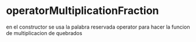 # operatorMultiplicationFraction
en el constructor se usa la palabra reservada operator para hacer la funcion de multiplicacion de quebrados
